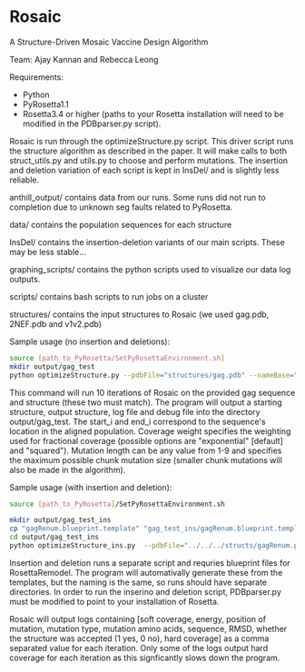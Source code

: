 # Rosaic
A Structure-Driven Mosaic Vaccine Design Algorithm

Team: Ajay Kannan and Rebecca Leong

Requirements:
- Python
- PyRosetta1.1
- Rosetta3.4 or higher (paths to your Rosetta installation will need to be modified in the PDBparser.py script).

Rosaic is run through the optimizeStructure.py script. This driver script runs the structure algorithm as described in the paper. It will make calls to both struct_utils.py and utils.py to choose and perform mutations. The insertion and deletion variation of each script is kept in InsDel/ and is slightly less reliable. 

anthill_output/ contains data from our runs. Some runs did not run to completion due to unknown seg faults related to PyRosetta. 

data/ contains the population sequences for each structure 

InsDel/ contains the insertion-deletion variants of our main scripts. These may be less stable...

graphing_scripts/ contains the python scripts used to visualize our data log outputs.

scripts/ contains bash scripts to run jobs on a cluster

structures/ contains the input structures to Rosaic (we used gag.pdb, 2NEF.pdb and v1v2.pdb)

Sample usage (no insertion and deletions):

```sh
source [path_to_PyRosetta/SetPyRosettaEnvironment.sh]
mkdir output/gag_test
python optimizeStructure.py --pdbFile="structures/gag.pdb" --nameBase="gag_test" --iters=10 --fastaFile="data/HIV-1_env.fasta" --start_i=171 --end_i=354 --coverage_weight="squared" --mutation_length=9 --sequence="SILDIRQGPKEPFRDYVDRFYKTLRAEQASQEVKNWMTETLLVQNANPDSKTILKALGPGATLEEMMTACQ"
```

This command will run 10 iterations of Rosaic on the provided gag sequence and structure (these two must match). The program will output a starting structure, output structure, log file and debug file into the directory output/gag_test. The start_i and end_i correspond to the sequence's location in the aligned population. Coverage weight specifies the weighting used for fractional coverage (possible options are "exponential" [default] and "squared"). Mutation length can be any value from 1-9 and specifies the maximum possible chunk mutation size (smaller chunk mutations will also be made in the algorithm). 

Sample usage (with insertion and deletion):

```sh
source [path_to_PyRosetta]/SetPyRosettaEnvironment.sh

mkdir output/gag_test_ins
cp "gagRenum.blueprint.template" "gag_test_ins/gagRenum.blueprint.template"
cd output/gag_test_ins
python optimizeStructure_ins.py  --pdbFile="../../../structs/gagRenum.pdb" --nameBase="gag_test_ins" --iters=10 --fastaFile="../../../data/HIV-1_gag.fasta" --start_i=343 --end_i=414 --coverage_weight="squared" --mutation_length=${mut_length} --template="gagRenum.blueprint.template" --sequence="SILDIRQGPKEPFRDYVDRFYKTLRAEQASQEVKNWMTETLLVQNANPDSKTILKALGPGATLEEMMTACQ"
```

Insertion and deletion runs a separate script and requries blueprint files for RosettaRemodel. The program will automativally generate these from the templates, but the naming is the same, so runs should have separate directories. In order to run the inserino and deletion script, PDBparser.py must be modified to point to your installation of Rosetta. 

Rosaic will output logs containing [soft coverage, energy, position of mutation, mutation type, mutation amino acids, sequence, RMSD, whether the structure was accepted (1 yes, 0 no), hard coverage] as a comma separated value for each iteration. Only some of the logs output hard coverage for each iteration as this signficantly slows down the program. 
